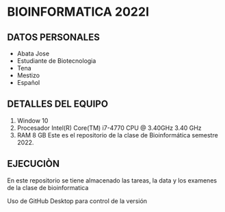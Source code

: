 # BIOINFORMATICA 2022I
## DATOS PERSONALES
- Abata Jose
- Estudiante de Biotecnologia
- Tena
- Mestizo
- Español
## DETALLES DEL EQUIPO
1. Window 10
2. Procesador Intel(R) Core(TM) i7-4770 CPU @ 3.40GHz   3.40 GHz
3. RAM 8 GB
Este es el repositorio de la clase de Bioinformática semestre 2022.

## EJECUCIÒN

En este repositorio se tiene almacenado las tareas, la data y los examenes de la clase de bioinformatica

Uso de GitHub Desktop para control de la versión
